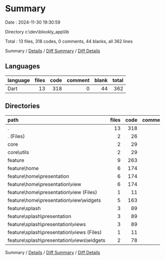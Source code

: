 # Summary

Date : 2024-11-30 19:30:59

Directory c:\\dev\\blookly_app\\lib

Total : 13 files,  318 codes, 0 comments, 44 blanks, all 362 lines

Summary / [Details](details.md) / [Diff Summary](diff.md) / [Diff Details](diff-details.md)

## Languages
| language | files | code | comment | blank | total |
| :--- | ---: | ---: | ---: | ---: | ---: |
| Dart | 13 | 318 | 0 | 44 | 362 |

## Directories
| path | files | code | comment | blank | total |
| :--- | ---: | ---: | ---: | ---: | ---: |
| . | 13 | 318 | 0 | 44 | 362 |
| . (Files) | 2 | 26 | 0 | 6 | 32 |
| core | 2 | 29 | 0 | 3 | 32 |
| core\\utils | 2 | 29 | 0 | 3 | 32 |
| feature | 9 | 263 | 0 | 35 | 298 |
| feature\\home | 6 | 174 | 0 | 18 | 192 |
| feature\\home\\presentation | 6 | 174 | 0 | 18 | 192 |
| feature\\home\\presentation\\view | 6 | 174 | 0 | 18 | 192 |
| feature\\home\\presentation\\view (Files) | 1 | 11 | 0 | 3 | 14 |
| feature\\home\\presentation\\view\\widgets | 5 | 163 | 0 | 15 | 178 |
| feature\\splash | 3 | 89 | 0 | 17 | 106 |
| feature\\splash\\presentation | 3 | 89 | 0 | 17 | 106 |
| feature\\splash\\presentation\\views | 3 | 89 | 0 | 17 | 106 |
| feature\\splash\\presentation\\views (Files) | 1 | 11 | 0 | 3 | 14 |
| feature\\splash\\presentation\\views\\widgets | 2 | 78 | 0 | 14 | 92 |

Summary / [Details](details.md) / [Diff Summary](diff.md) / [Diff Details](diff-details.md)